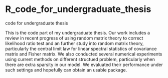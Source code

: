 # R_code_for_undergraduate_thesis
code for undergraduate thesis

This is the code part of my undergraduate thesis. 
Our work includes a review in recent progress of using random matrix theory to correct likelihood ratio test and an further study into random matrix theory, particularly the central limit law for linear spectral statistics of covariance matrix and Fisher matrix. 
We also conducted several numerical experiments using current methods on different structued problem, particularly when there are extra sparsity in our model. 
We evaluated their performance under such settings and hopefully can obtain an usable package. 

